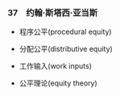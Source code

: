 ### 37　约翰·斯塔西·亚当斯

-   程序公平(procedural equity)
    
-   分配公平(distributive equity)
    
-   工作输入(work inputs)
    
-   公平理论(equity theory)